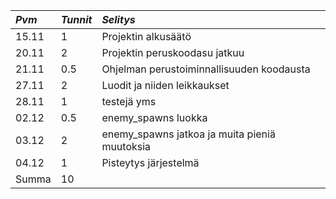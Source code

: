 |*Pvm*	|*Tunnit*	|*Selitys*	|
|:------|:----------|:----------|
|15.11	|1			|Projektin alkusäätö	|
|20.11	|2			|Projektin peruskoodasu jatkuu|
|21.11	|0.5		|Ohjelman perustoiminnallisuuden koodausta|
|27.11  |2          |Luodit ja niiden leikkaukset|
|28.11	|1			|testejä yms|
|02.12  |0.5        |enemy_spawns luokka|
|03.12  |2          |enemy_spawns jatkoa ja muita pieniä muutoksia|
|04.12  |1          |Pisteytys järjestelmä|
|Summa	|10		||